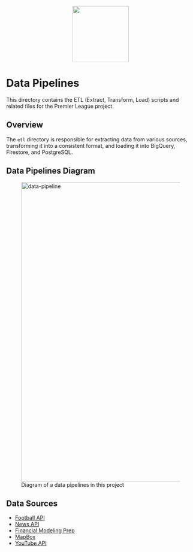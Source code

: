 <p align="center">
<img height="150" width="150" src="https://cdn.simpleicons.org/premierleague/gray"/>
</p>

# Data Pipelines

This directory contains the ETL (Extract, Transform, Load) scripts and related files for the Premier League project. 

## Overview

The `etl` directory is responsible for extracting data from various sources, transforming it into a consistent format, and loading it into BigQuery, Firestore, and PostgreSQL.

## Data Pipelines Diagram
<figure>
    <img 
        src="https://storage.googleapis.com/premier_league_bucket/flowcharts/data_pipelines_flowchart.png" 
        alt="data-pipeline" 
        width="800"
    />
    <figcaption>Diagram of a data pipelines in this project</figcaption>
</figure>

## Data Sources
* [Football API](https://rapidapi.com/api-sports/api/api-football)
* [News API](https://newsapi.org)
* [Financial Modeling Prep](https://site.financialmodelingprep.com/developer)
* [MapBox](https://www.mapbox.com)
* [YouTube API](https://developers.google.com/youtube/v3)